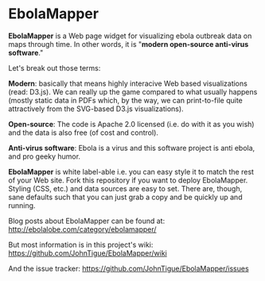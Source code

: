 EbolaMapper
===========

**EbolaMapper** is a Web page widget for visualizing ebola outbreak data on maps through time. In other words, it is "**modern open-source anti-virus software**." 

Let's break out those terms:

**Modern**: basically that means highly interacive Web based visualizations (read: D3.js). We can really up the game compared to what usually happens (mostly static data in PDFs which, by the way, we can print-to-file quite attractively from the SVG-based D3.js visualizations).

**Open-source**: The code is Apache 2.0 licensed (i.e. do with it as you wish) and the data is also free (of cost and control).

**Anti-virus software**: Ebola is a virus and this software project is anti ebola, and pro geeky humor.

**EbolaMapper** is white label-able i.e. you can easy style it to match the rest of your Web site. Fork this repository if you want to deploy EbolaMapper. Styling (CSS, etc.) and data sources are easy to set. There are, though, sane defaults such that you can just grab a copy and be quickly up and running.

Blog posts about EbolaMapper can be found at: http://ebolalobe.com/category/ebolamapper/

But most information is in this project's wiki:
https://github.com/JohnTigue/EbolaMapper/wiki

And the issue tracker:
https://github.com/JohnTigue/EbolaMapper/issues
